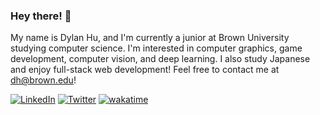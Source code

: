 ### Hey there! 👋
My name is Dylan Hu, and I'm currently a junior at Brown University studying computer science. I'm interested in computer graphics, game development, computer vision, and deep learning. I also study Japanese and enjoy full-stack web development! Feel free to contact me at dh@brown.edu!

[![LinkedIn](https://img.shields.io/badge/LinkedIn-%230077B5.svg?style=flat&logo=linkedin&logoColor=white)](https://linkedin.com/in/dylanhu) [![Twitter](https://img.shields.io/badge/Twitter-%231DA1F2.svg?style=flat&logo=Twitter&logoColor=white)](https://twitter.com/dylanhu) [![wakatime](https://wakatime.com/badge/user/39a9fb5d-2cd5-4e80-8d0d-3efe610826f6.svg?style=flat)](https://wakatime.com/@39a9fb5d-2cd5-4e80-8d0d-3efe610826f6)